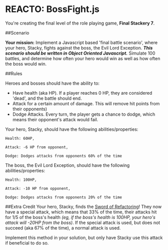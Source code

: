 # REACTO: BossFight.js

You're creating the final level of the role playing game, <b>Final Stackery 7</b>.

##Scenario

<b>Your mission:</b> Implement a Javascript based 'final battle scenario', where your hero, Stacky, fights against the boss, the Evil Lord Exception. <b><i>This scenario should be written in Object Oriented Javascript.</i></b> Simulate 100 battles, and determine how often your hero would win as well as how often the boss would win.

##Rules

Heroes and bosses should have the ability to:
<ul>
    <li>Have health (aka HP). If a player reaches 0 HP, they are considered 'dead', and the battle should end.</li>
    <li>Attack for a certain amount of damage. This will remove hit points from their opponents)</li> 
    <li>Dodge Attacks. Every turn, the player gets a chance to dodge, which means their opponent's attack would fail.</li>
</ul>

Your hero, Stacky, should have the following abilities/properties:

```
Health: 60HP,

Attack: -6 HP from opponent,

Dodge: Dodges attacks from opponents 60% of the time
```

The boss, the Evil Lord Exception, should have the following abilities/properties:

```
Health: 100HP,

Attack: -10 HP from opponent,

Dodge: Dodges attacks from opponents 20% of the time
```

##Extra Credit
Your hero, Stacky, finds the <a href="https://www.youtube.com/watch?v=OBtsMTnstZM" target="_blank">Sword of Refactoring</a>! They now have a special attack, which means that 33% of the time, their attacks hit for 1/5 of the boss's health <i>(eg, if the boss's health is 100HP, your hero's attack will -20HP from the boss)</i>. If the special attack is used, but does not succeed (aka 67% of the time), a normal attack is used.

Implement this method in your solution, but only have Stacky use this attack if beneficial to do so.